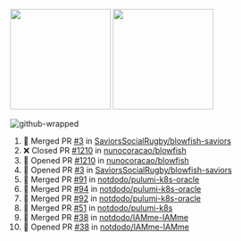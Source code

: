 <a href="https://github.com/notdodo"><img src="https://github-readme-stats.vercel.app/api?username=notdodo&count_private=true&theme=dark" height="180" /></a> <a href="https://github.com/notdodo"><img src="https://github-readme-stats.vercel.app/api/top-langs/?username=notdodo&langs_count=8&theme=dark&hide=tex,java,html,css&layout=compact" height="180" /></a>

![github-wrapped](https://github.com/notdodo/notdodo/assets/6991986/fb310ed4-7b6b-48dd-a447-4c85e6000edb)

<!--START_SECTION:activity-->
1. 🎉 Merged PR [#3](https://github.com/SaviorsSocialRugby/blowfish-saviors/pull/3) in [SaviorsSocialRugby/blowfish-saviors](https://github.com/SaviorsSocialRugby/blowfish-saviors)
2. ❌ Closed PR [#1210](https://github.com/nunocoracao/blowfish/pull/1210) in [nunocoracao/blowfish](https://github.com/nunocoracao/blowfish)
3. 💪 Opened PR [#1210](https://github.com/nunocoracao/blowfish/pull/1210) in [nunocoracao/blowfish](https://github.com/nunocoracao/blowfish)
4. 💪 Opened PR [#3](https://github.com/SaviorsSocialRugby/blowfish-saviors/pull/3) in [SaviorsSocialRugby/blowfish-saviors](https://github.com/SaviorsSocialRugby/blowfish-saviors)
5. 🎉 Merged PR [#91](https://github.com/notdodo/pulumi-k8s-oracle/pull/91) in [notdodo/pulumi-k8s-oracle](https://github.com/notdodo/pulumi-k8s-oracle)
6. 🎉 Merged PR [#94](https://github.com/notdodo/pulumi-k8s-oracle/pull/94) in [notdodo/pulumi-k8s-oracle](https://github.com/notdodo/pulumi-k8s-oracle)
7. 🎉 Merged PR [#92](https://github.com/notdodo/pulumi-k8s-oracle/pull/92) in [notdodo/pulumi-k8s-oracle](https://github.com/notdodo/pulumi-k8s-oracle)
8. 🎉 Merged PR [#51](https://github.com/notdodo/pulumi-k8s/pull/51) in [notdodo/pulumi-k8s](https://github.com/notdodo/pulumi-k8s)
9. 🎉 Merged PR [#38](https://github.com/notdodo/IAMme-IAMme/pull/38) in [notdodo/IAMme-IAMme](https://github.com/notdodo/IAMme-IAMme)
10. 💪 Opened PR [#38](https://github.com/notdodo/IAMme-IAMme/pull/38) in [notdodo/IAMme-IAMme](https://github.com/notdodo/IAMme-IAMme)
<!--END_SECTION:activity-->
